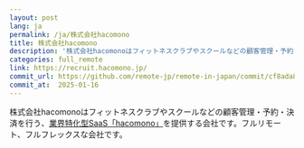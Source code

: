 ```yaml
---
layout: post
lang: ja
permalink: /ja/株式会社hacomono
title: 株式会社hacomono
description: '株式会社hacomonoはフィットネスクラブやスクールなどの顧客管理・予約・決済を行う、業界特化型SaaS「hacomono」を提供する会社です。フルリモート、フルフレックスな会社です。'
categories: full_remote
link: https://recruit.hacomono.jp/
commit_url: https://github.com/remote-jp/remote-in-japan/commit/cf8ada8eae0f29603e476cd235d4527e9ea268e4
commit_at:  2025-01-16
---
```


<p>株式会社hacomonoはフィットネスクラブやスクールなどの顧客管理・予約・決済を行う、<a href="https://www.hacomono.jp/">業界特化型SaaS「hacomono」</a>を提供する会社です。フルリモート、フルフレックスな会社です。</p>
